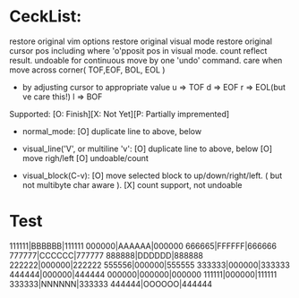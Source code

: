 CeckList:
=====================
 restore original vim options
 restore original visual mode
 restore original cursor pos including where 'o'pposit pos in visual mode.
 count reflect result.
 undoable for continuous move by one 'undo' command.
 care when move across corner( TOF,EOF, BOL, EOL )
  - by adjusting cursor to appropriate value
  u => TOF
  d => EOF
  r => EOL(but ve care this!)
  l => BOF

 Supported: [O: Finish][X: Not Yet][P: Partially impremented]
 * normal_mode:
 [O] duplicate line to above, below

 * visual_line('V', or multiline 'v':
 [O] duplicate line to above, below
 [O] move righ/left
 [O] undoable/count

 * visual_block(C-v):
 [O] move selected block to up/down/right/left.
   ( but not multibyte char aware ).
 [X] count support, not undoable

Test
==================================
  111111|BBBBBB|111111
  000000|AAAAAA|000000
  666665|FFFFFF|666666
  777777|CCCCCC|777777
  888888|DDDDDD|888888
  222222|000000|222222
  555556|000000|555555
  333333|000000|333333
  444444|000000|444444
  000000|000000|000000
  111111|000000|111111
  333333|NNNNNN|333333
  444444|OOOOOO|444444
